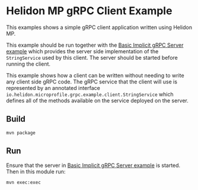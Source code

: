 
# Helidon MP gRPC Client Example

This examples shows a simple gRPC client application written using Helidon MP.

This example should be run together with the [Basic Implicit gRPC Server example](../basic-server-implicit/README.md) 
which provides the server side implementation of the `StringService` used by this client. The server should be started
before running the client.

This example shows how a client can be written without needing to write any client side gRPC code. The gRPC service that
the client will use is represented by an annotated interface `io.helidon.microprofile.grpc.example.client.StringService` 
which defines all of the methods available on the service deployed on the server.

## Build

```
mvn package
```

## Run

Ensure that the server in [Basic Implicit gRPC Server example](../basic-server-implicit/README.md) is started.
Then in this module run:
```
mvn exec:exec
```
